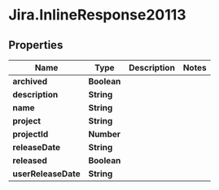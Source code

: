# Jira.InlineResponse20113

## Properties

Name | Type | Description | Notes
------------ | ------------- | ------------- | -------------
**archived** | **Boolean** |  | 
**description** | **String** |  | 
**name** | **String** |  | 
**project** | **String** |  | 
**projectId** | **Number** |  | 
**releaseDate** | **String** |  | 
**released** | **Boolean** |  | 
**userReleaseDate** | **String** |  | 


